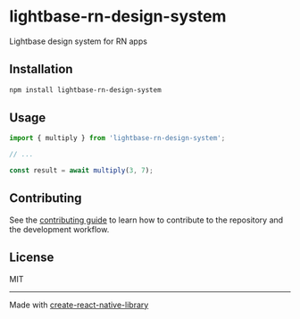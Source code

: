 # lightbase-rn-design-system

Lightbase design system for RN apps

## Installation

```sh
npm install lightbase-rn-design-system
```

## Usage

```js
import { multiply } from 'lightbase-rn-design-system';

// ...

const result = await multiply(3, 7);
```

## Contributing

See the [contributing guide](CONTRIBUTING.md) to learn how to contribute to the repository and the development workflow.

## License

MIT

---

Made with [create-react-native-library](https://github.com/callstack/react-native-builder-bob)
